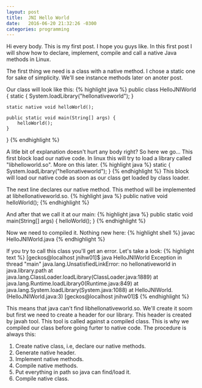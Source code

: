 ```yaml
---
layout: post
title:  JNI Hello World
date:   2016-06-20 21:32:26 -0300
categories: programming
---
```

Hi every body. This is my first post. I hope you guys like. In this
first post I will show how to declare, implement, compile and call a
native Java methods in Linux.

The first thing we need is a class with a native method. I chose
a static one for sake of simplicity. We'll see instance methods later
on anoter post.

Our class will look like this:
{% highlight java %}
public class HelloJNIWorld {
	static {
		System.loadLibrary("hellonativeworld");
	}

	static native void helloWorld();

	public static void main(String[] args) {
		helloWorld();
	}
}
{% endhighlight %}

A litle bit of explanation doesn't hurt any body right? So here we
go... This first block load our native code. In linux this will
try to load a library called "libhelloworld.so". More on this later.
{% highlight java %}
static {
	System.loadLibrary("hellonativeworld");
}
{% endhighlight %}
This block will load our native code as soon as our class get loaded
by class loader.

The next line declares our native method. This method will be
implemented at libhellonativeworld.so.
{% highlight java %}
public native void helloWorld();
{% endhighlight %}

And after that we call it at our main:
{% highlight java %}
public static void main(String[] args) {
	helloWorld();
}
{% endhighlight %}

Now we need to compiled it. Nothing new here:
{% highlight shell %}
javac HelloJNIWorld.java
{% endhighlight %}

If you try to call this class you'll get an error. Let's take
a look:
{% highlight text %}
[geckos@localhost jnihw01]$ java HelloJNIWorld
Exception in thread "main" java.lang.UnsatisfiedLinkError: no hellonativeworld in java.library.path
	at java.lang.ClassLoader.loadLibrary(ClassLoader.java:1889)
	at java.lang.Runtime.loadLibrary0(Runtime.java:849)
	at java.lang.System.loadLibrary(System.java:1088)
	at HelloJNIWorld.<clinit>(HelloJNIWorld.java:3)
[geckos@localhost jnihw01]$
{% endhighlight %}

This means that java can't find libhellonativeworld.so. We'll create
it soom but first we need to create a header for our library. This
header is created by javah tool. This tool is called against a compiled
class. This is why we compiled our class before going furter to native
code. The procedure is always this:

1. Create native class, i.e, declare our native methods.
3. Generate native header.
4. Implement native methods.
5. Compile native methods.
6. Put everything in path so java can find/load it.
2. Compile native class.
